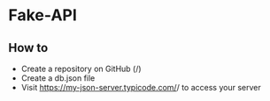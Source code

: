 # Fake-API
## How to

* Create a repository on GitHub (<your-username>/<your-repo>)
* Create a db.json file
* Visit https://my-json-server.typicode.com/<your-username>/<your-repo> to access your server
